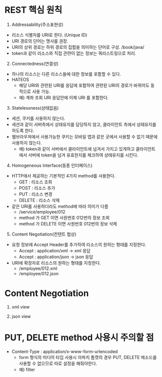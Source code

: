 # REST 핵심 원칙

1. Addressability(주소표현성)
  * 리소스 식별자를 URI로 한다. (Unique ID)
  * URI 경로의 단어는 명사를 권장.
  * URI의 상위 경로는 하위 경로의 집합을 의미하는 단어로 구성. /book/java/
  * token과 같이 리소스와 직접 관련이 없는 정보는 쿼리스트링으로 처리.

2. Connectedness(연결성)
  * 하나의 리소스는 다른 리소스들에 대한 정보를 포함할 수 있다.
  * HATEOS
    - 해당 URI와 관련된 URI를 응답에 포함하여 관련된 URI의 경로가 바뀌어도 동적으로 사용 가능.
    - 예) 계좌 조회 URI 응답안에 이체 URI 를 포함한다.

3. Statelessness(상태없음)
* 세션, 쿠키를 사용하지 않는다.
* 세션과 같이 서버측에서 상태유지를 담당하지 않고, 클라이언트 측에서 상태유지를 하도록 한다.
* 웹브라우져에서 사용가능한 쿠키는 모바일 앱과 같은 곳에서 사용할 수 없기 때문에 사용하지 않는다.
  - 예) token과 같이 서버에서 클라이언트에 넘겨서 가지고 있게하고 클라이언트에서 서버에 token을 넘겨 유효한지를 체크하여 상태유지를 시킨다.

4. Homogeneous Interface(동종 인터페이스)
* HTTP에서 제공하는 기본적인 4가지 method를 사용한다.
  - GET 	  : 리소스 조회
  - POST 	  : 리소스 추가
  - PUT 	  : 리소스 변경
  - DELETE  : 리소스 삭제
* 같은 URI를 사용하더라도 method에 따라 의미가 다름
  - /service/employee/012 
  - method 가 GET 이면 사원번호 012번의 정보 조회
  - method 가 DELETE 이면 사원번호 012번의 정보 삭제

5. Content Negotiation(컨텐트 협상)
* 요청 정보에 Accept Header를 추가하여 리소스의 원하는 형태를 지정한다.
  - Accept : application/xml -> xml 응답
  - Accept : application/json -> json 응답
* URI에 확장자로 리소스의 원하는 형태를 지정한다.
  - /employee/012.xml
  - /employee/012.json

# Content Negotiation

1. xml view
<!-- 여기에 지정된 녀석만 보인다 -->
<property name="modelKey" value="data"></property>

2. json view
<!-- 여기에 지정된 녀석만 보인다 -->
<property name="modelKey" value="data"></property>
		
<!-- 필요없는 껍데기 제외 -->
<property name="extractValueFromSingleKeyModel" value="true"></property>

# PUT, DELETE method 사용시 주의할 점

* Content-Type : application/x-www-form-urlencoded 
  - form 형식의 미디어 타입 사용시 아파치 톰캣의 경우 PUT, DELETE 메소드를 사용할 수 없으므로 따로 설정을 해줘야한다. 
  - 예) filter
